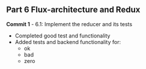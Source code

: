 ## Part 6 Flux-architecture and Redux

**Commit 1** - 6.1: Implement the reducer and its tests
  - Completed good test and functionality
  - Added tests and backend functionality for:
    - ok
    - bad
    - zero


    